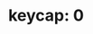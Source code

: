 ---
layout: smileys&emotion
title: "keycap: 0"
emoji: keycap_0
permalink: 0️⃣.html
image: assets/img/3moji/keycap_0.png
---